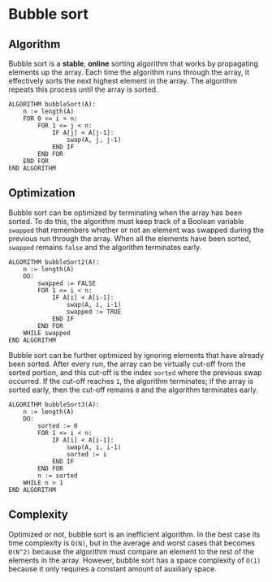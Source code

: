 # Bubble sort

## Algorithm
Bubble sort is a **stable**, **online** sorting algorithm that works by propagating elements up the array. Each time the algorithm runs through the array, it effectively sorts the next highest element in the array. The algorithm repeats this process until the array is sorted.
```
ALGORITHM bubbleSort(A):
    n := length(A)
    FOR 0 <= i < n:
        FOR 1 <= j < n:
            IF A[j] < A[j-1]:
                swap(A, j, j-1)
            END IF
        END FOR
    END FOR
END ALGORITHM
```

## Optimization
Bubble sort can be optimized by terminating when the array has been sorted. To do this, the algorithm must keep track of a Boolean variable `swapped` that remembers whether or not an element was swapped during the previous run through the array. When all the elements have been sorted, `swapped` remains `false` and the algorithm terminates early.
```
ALGORITHM bubbleSort2(A):
    n := length(A)
    DO:
        swapped := FALSE
        FOR 1 <= i < n:
            IF A[i] < A[i-1]:
                swap(A, i, i-1)
                swapped := TRUE
            END IF
        END FOR
    WHILE swapped
END ALGORITHM
```
Bubble sort can be further optimized by ignoring elements that have already been sorted. After every run, the array can be virtually cut-off from the sorted portion, and this cut-off is the index `sorted` where the previous swap occurred. If the cut-off reaches `1`, the algorithm terminates; if the array is sorted early, then the cut-off remains `0` and the algorithm terminates early.
```
ALGORITHM bubbleSort3(A):
    n := length(A)
    DO:
        sorted := 0
        FOR 1 <= i < n:
            IF A[i] < A[i-1]:
                swap(A, i, i-1)
                sorted := i
            END IF
        END FOR
        n := sorted
    WHILE n > 1
END ALGORITHM
```

## Complexity
Optimized or not, bubble sort is an inefficient algorithm. In the best case its time complexity is `O(N)`, but in the average and worst cases that becomes `O(N^2)` because the algorithm must compare an element to the rest of the elements in the array. However, bubble sort has a space complexity of `O(1)` because it only requires a constant amount of auxiliary space.
